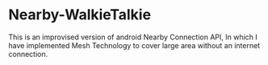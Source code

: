 # Nearby-WalkieTalkie

This is an improvised version of android Nearby Connection API, In which I have implemented Mesh Technology to cover large area without an internet connection.  
